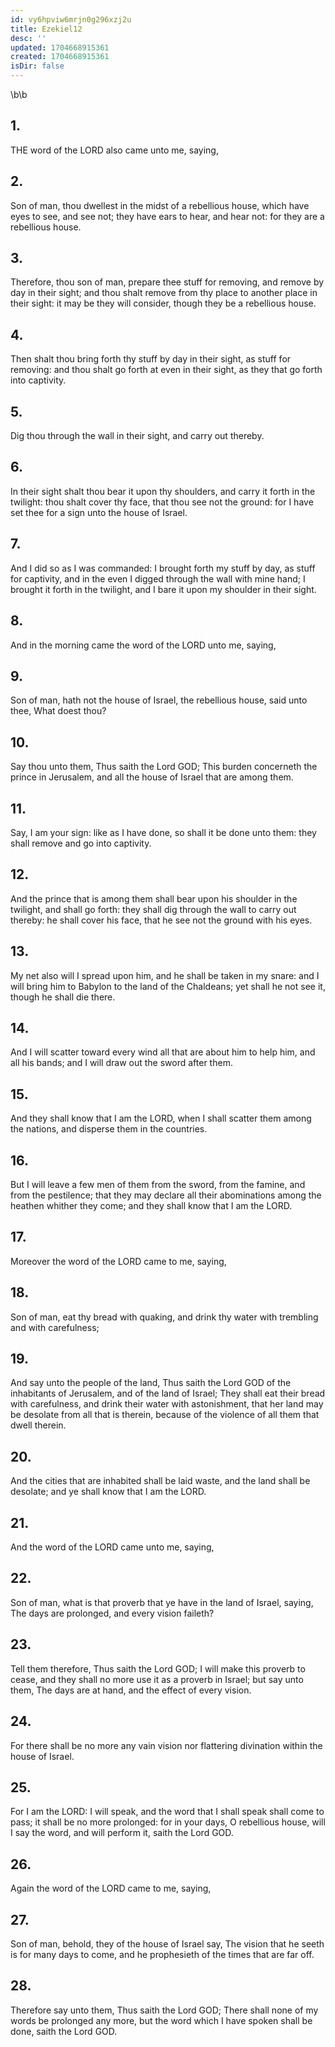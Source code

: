 ```yaml
---
id: vy6hpviw6mrjn0g296xzj2u
title: Ezekiel12
desc: ''
updated: 1704668915361
created: 1704668915361
isDir: false
---
```

\b\b
## 1.
THE word of the LORD also came unto me, saying,
## 2.
Son of man, thou dwellest in the midst of a rebellious house, which have eyes to see, and see not; they have ears to hear, and hear not: for they are a rebellious house.
## 3.
Therefore, thou son of man, prepare thee stuff for removing, and remove by day in their sight; and thou shalt remove from thy place to another place in their sight: it may be they will consider, though they be a rebellious house.
## 4.
Then shalt thou bring forth thy stuff by day in their sight, as stuff for removing: and thou shalt go forth at even in their sight, as they that go forth into captivity.
## 5.
Dig thou through the wall in their sight, and carry out thereby.
## 6.
In their sight shalt thou bear it upon thy shoulders, and carry it forth in the twilight: thou shalt cover thy face, that thou see not the ground: for I have set thee for a sign unto the house of Israel.
## 7.
And I did so as I was commanded: I brought forth my stuff by day, as stuff for captivity, and in the even I digged through the wall with mine hand; I brought it forth in the twilight, and I bare it upon my shoulder in their sight.
## 8.
And in the morning came the word of the LORD unto me, saying,
## 9.
Son of man, hath not the house of Israel, the rebellious house, said unto thee, What doest thou?
## 10.
Say thou unto them, Thus saith the Lord GOD; This burden concerneth the prince in Jerusalem, and all the house of Israel that are among them.
## 11.
Say, I am your sign: like as I have done, so shall it be done unto them: they shall remove and go into captivity.
## 12.
And the prince that is among them shall bear upon his shoulder in the twilight, and shall go forth: they shall dig through the wall to carry out thereby: he shall cover his face, that he see not the ground with his eyes.
## 13.
My net also will I spread upon him, and he shall be taken in my snare: and I will bring him to Babylon to the land of the Chaldeans; yet shall he not see it, though he shall die there.
## 14.
And I will scatter toward every wind all that are about him to help him, and all his bands; and I will draw out the sword after them.
## 15.
And they shall know that I am the LORD, when I shall scatter them among the nations, and disperse them in the countries.
## 16.
But I will leave a few men of them from the sword, from the famine, and from the pestilence; that they may declare all their abominations among the heathen whither they come; and they shall know that I am the LORD.
## 17.
Moreover the word of the LORD came to me, saying,
## 18.
Son of man, eat thy bread with quaking, and drink thy water with trembling and with carefulness;
## 19.
And say unto the people of the land, Thus saith the Lord GOD of the inhabitants of Jerusalem, and of the land of Israel; They shall eat their bread with carefulness, and drink their water with astonishment, that her land may be desolate from all that is therein, because of the violence of all them that dwell therein.
## 20.
And the cities that are inhabited shall be laid waste, and the land shall be desolate; and ye shall know that I am the LORD.
## 21.
And the word of the LORD came unto me, saying,
## 22.
Son of man, what is that proverb that ye have in the land of Israel, saying, The days are prolonged, and every vision faileth?
## 23.
Tell them therefore, Thus saith the Lord GOD; I will make this proverb to cease, and they shall no more use it as a proverb in Israel; but say unto them, The days are at hand, and the effect of every vision.
## 24.
For there shall be no more any vain vision nor flattering divination within the house of Israel.
## 25.
For I am the LORD: I will speak, and the word that I shall speak shall come to pass; it shall be no more prolonged: for in your days, O rebellious house, will I say the word, and will perform it, saith the Lord GOD.
## 26.
Again the word of the LORD came to me, saying,
## 27.
Son of man, behold, they of the house of Israel say, The vision that he seeth is for many days to come, and he prophesieth of the times that are far off.
## 28.
Therefore say unto them, Thus saith the Lord GOD; There shall none of my words be prolonged any more, but the word which I have spoken shall be done, saith the Lord GOD.
